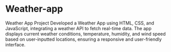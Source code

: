 # Weather-app
Weather App Project Developed a Weather App using HTML, CSS, and JavaScript, integrating a weather API to fetch real-time data. The app displays current weather conditions, temperature, humidity, and wind speed based on user-inputted locations, ensuring a responsive and user-friendly interface.
